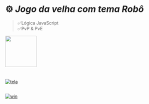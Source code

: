 # ⚙️ *Jogo da velha com tema Robô*
>✅Lógica JavaScript <br>
>✅PvP & PvE<br>
>
<div>
  <img height="100em" src="https://github-readme-stats.vercel.app/api/pin/?username=fabioVitorio&repo=jogo_da_velha"/>
  <a href="https://github.com/fabioVitorio">
</div>
  
#
 
![tela](https://user-images.githubusercontent.com/109548564/184801582-6c00b8ec-059f-49c1-a0f6-0a4371bc3e98.PNG)
##
![win](https://user-images.githubusercontent.com/109548564/184801605-0ffab4f4-5ce6-4317-9227-d3713969958c.PNG)
